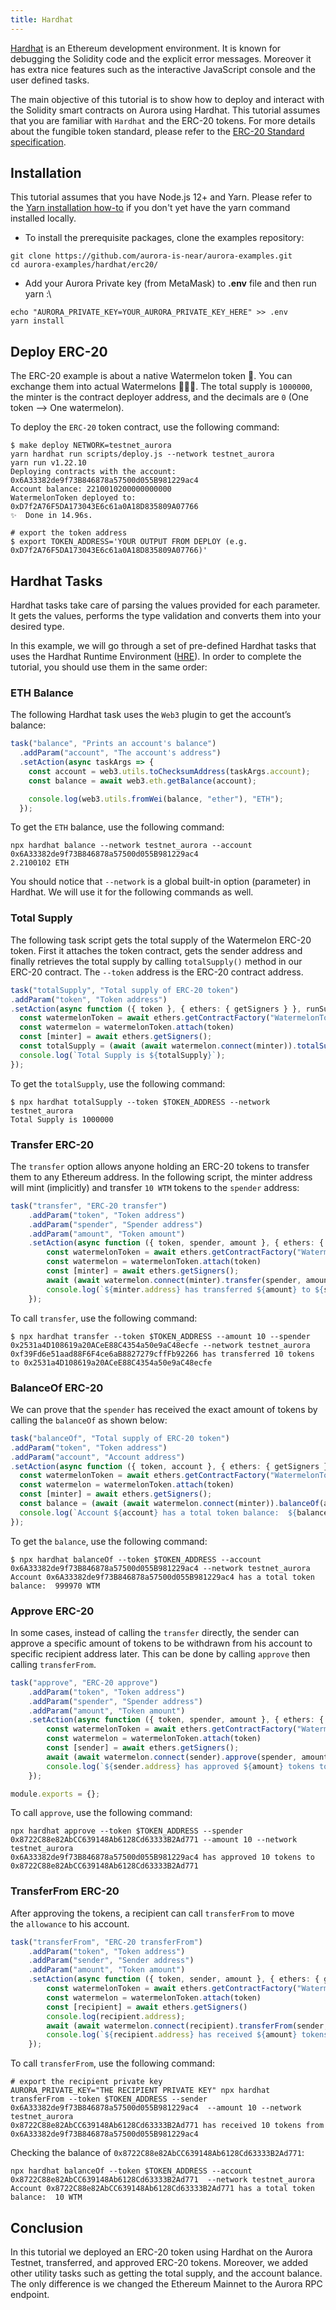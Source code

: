 ```yaml
---
title: Hardhat
---
```

[​](https://doc.aurora.dev/interact/hardhat/#introduction "Direct link to heading")[Hardhat](https://hardhat.org/) is an Ethereum development environment. It is known for debugging the Solidity code and the explicit error messages. Moreover it has extra nice features such as the interactive JavaScript console and the user defined tasks.

The main objective of this tutorial is to show how to deploy and interact with the Solidity smart contracts on Aurora using Hardhat. This tutorial assumes that you are familiar with `Hardhat` and the ERC-20 tokens. For more details about the fungible token standard, please refer to the [ERC-20 Standard specification](https://eips.ethereum.org/EIPS/eip-20).

## Installation[​](https://doc.aurora.dev/interact/hardhat/#installation "Direct link to heading")

This tutorial assumes that you have Node.js 12+ and Yarn. Please refer to the [Yarn installation how-to](https://classic.yarnpkg.com/en/docs/install#mac-stable) if you don't yet have the yarn command installed locally.

* To install the prerequisite packages, clone the examples repository:

```shell
git clone https://github.com/aurora-is-near/aurora-examples.git
cd aurora-examples/hardhat/erc20/
```

* Add your Aurora Private key (from MetaMask) to **.env** file and then run yarn :\

```shell
echo "AURORA_PRIVATE_KEY=YOUR_AURORA_PRIVATE_KEY_HERE" >> .env
yarn install
```

## Deploy ERC-20[​](https://doc.aurora.dev/interact/hardhat/#deploy-erc-20 "Direct link to heading")

The ERC-20 example is about a native Watermelon token 🍉. You can exchange them into actual Watermelons 🍉🍉🍉. The total supply is `1000000`, the minter is the contract deployer address, and the decimals are `0` (One token --> One watermelon).

To deploy the `ERC-20` token contract, use the following command:

```shell
$ make deploy NETWORK=testnet_aurora
yarn hardhat run scripts/deploy.js --network testnet_aurora
yarn run v1.22.10
Deploying contracts with the account: 0x6A33382de9f73B846878a57500d055B981229ac4
Account balance: 2210010200000000000
WatermelonToken deployed to: 0xD7f2A76F5DA173043E6c61a0A18D835809A07766
✨  Done in 14.96s.

# export the token address
$ export TOKEN_ADDRESS='YOUR OUTPUT FROM DEPLOY (e.g. 0xD7f2A76F5DA173043E6c61a0A18D835809A07766)'
```

## Hardhat Tasks[​](https://doc.aurora.dev/interact/hardhat/#hardhat-tasks "Direct link to heading")

Hardhat tasks take care of parsing the values provided for each parameter. It gets the values, performs the type validation and converts them into your desired type.

In this example, we will go through a set of pre-defined Hardhat tasks that uses the Hardhat Runtime Environment ([HRE](https://hardhat.org/advanced/hardhat-runtime-environment.html)). In order to complete the tutorial, you should use them in the same order:

### ETH Balance[​](https://doc.aurora.dev/interact/hardhat/#eth-balance "Direct link to heading")

The following Hardhat task uses the `Web3` plugin to get the account’s balance:

```typescript
task("balance", "Prints an account's balance")
  .addParam("account", "The account's address")
  .setAction(async taskArgs => {
    const account = web3.utils.toChecksumAddress(taskArgs.account);
    const balance = await web3.eth.getBalance(account);

    console.log(web3.utils.fromWei(balance, "ether"), "ETH");
  });
```

To get the `ETH` balance, use the following command:

```shell
npx hardhat balance --network testnet_aurora --account 0x6A33382de9f73B846878a57500d055B981229ac4
2.2100102 ETH
```

You should notice that `--network` is a global built-in option (parameter) in Hardhat. We will use it for the following commands as well.

### Total Supply[​](https://doc.aurora.dev/interact/hardhat/#total-supply "Direct link to heading")

The following task script gets the total supply of the Watermelon ERC-20 token. First it attaches the token contract, gets the sender address and finally retrieves the total supply by calling `totalSupply()` method in our ERC-20 contract. The `--token` address is the ERC-20 contract address.

```typescript
task("totalSupply", "Total supply of ERC-20 token")
.addParam("token", "Token address")
.setAction(async function ({ token }, { ethers: { getSigners } }, runSuper) {
  const watermelonToken = await ethers.getContractFactory("WatermelonToken")
  const watermelon = watermelonToken.attach(token)
  const [minter] = await ethers.getSigners();
  const totalSupply = (await (await watermelon.connect(minter)).totalSupply()).toNumber()
  console.log(`Total Supply is ${totalSupply}`);
});
```

To get the `totalSupply`, use the following command:

```shell
$ npx hardhat totalSupply --token $TOKEN_ADDRESS --network testnet_aurora
Total Supply is 1000000
```

### Transfer ERC-20[​](https://doc.aurora.dev/interact/hardhat/#transfer-erc-20 "Direct link to heading")

The `transfer` option allows anyone holding an ERC-20 tokens to transfer them to any Ethereum address. In the following script, the minter address will mint (implicitly) and transfer `10 WTM` tokens to the `spender` address:

```typescript
task("transfer", "ERC-20 transfer")
    .addParam("token", "Token address")
    .addParam("spender", "Spender address")
    .addParam("amount", "Token amount")
    .setAction(async function ({ token, spender, amount }, { ethers: { getSigners } }, runSuper) {
        const watermelonToken = await ethers.getContractFactory("WatermelonToken")
        const watermelon = watermelonToken.attach(token)
        const [minter] = await ethers.getSigners();
        await (await watermelon.connect(minter).transfer(spender, amount)).wait()
        console.log(`${minter.address} has transferred ${amount} to ${spender}`);
    });
```

To call `transfer`, use the following command:

```shell
$ npx hardhat transfer --token $TOKEN_ADDRESS --amount 10 --spender 0x2531a4D108619a20ACeE88C4354a50e9aC48ecfe --network testnet_aurora
0xf39Fd6e51aad88F6F4ce6aB8827279cffFb92266 has transferred 10 tokens to 0x2531a4D108619a20ACeE88C4354a50e9aC48ecfe
```

### BalanceOf ERC-20[​](https://doc.aurora.dev/interact/hardhat/#balanceof-erc-20 "Direct link to heading")

We can prove that the `spender` has received the exact amount of tokens by calling the `balanceOf` as shown below:

```typescript
task("balanceOf", "Total supply of ERC-20 token")
.addParam("token", "Token address")
.addParam("account", "Account address")
.setAction(async function ({ token, account }, { ethers: { getSigners } }, runSuper) {
  const watermelonToken = await ethers.getContractFactory("WatermelonToken")
  const watermelon = watermelonToken.attach(token)
  const [minter] = await ethers.getSigners();
  const balance = (await (await watermelon.connect(minter)).balanceOf(account)).toNumber()
  console.log(`Account ${account} has a total token balance:  ${balance} WTM`);
});
```

To get the `balance`, use the following command:

```shell
$ npx hardhat balanceOf --token $TOKEN_ADDRESS --account 0x6A33382de9f73B846878a57500d055B981229ac4 --network testnet_aurora
Account 0x6A33382de9f73B846878a57500d055B981229ac4 has a total token balance:  999970 WTM
```

### Approve ERC-20[​](https://doc.aurora.dev/interact/hardhat/#approve-erc-20 "Direct link to heading")

In some cases, instead of calling the `transfer` directly, the sender can approve a specific amount of tokens to be withdrawn from his account to specific recipient address later. This can be done by calling `approve` then calling `transferFrom`.

```typescript
task("approve", "ERC-20 approve")
    .addParam("token", "Token address")
    .addParam("spender", "Spender address")
    .addParam("amount", "Token amount")
    .setAction(async function ({ token, spender, amount }, { ethers: { getSigners } }, runSuper) {
        const watermelonToken = await ethers.getContractFactory("WatermelonToken")
        const watermelon = watermelonToken.attach(token)
        const [sender] = await ethers.getSigners();
        await (await watermelon.connect(sender).approve(spender, amount)).wait()
        console.log(`${sender.address} has approved ${amount} tokens to ${spender}`);
    });

module.exports = {};
```

To call `approve`, use the following command:

```shell
npx hardhat approve --token $TOKEN_ADDRESS --spender 0x8722C88e82AbCC639148Ab6128Cd63333B2Ad771 --amount 10 --network testnet_aurora
0x6A33382de9f73B846878a57500d055B981229ac4 has approved 10 tokens to 0x8722C88e82AbCC639148Ab6128Cd63333B2Ad771
```

### TransferFrom ERC-20[​](https://doc.aurora.dev/interact/hardhat/#transferfrom-erc-20 "Direct link to heading")

After approving the tokens, a recipient can call `transferFrom` to move the `allowance` to his account.

```typescript
task("transferFrom", "ERC-20 transferFrom")
    .addParam("token", "Token address")
    .addParam("sender", "Sender address")
    .addParam("amount", "Token amount")
    .setAction(async function ({ token, sender, amount }, { ethers: { getSigners } }, runSuper) {
        const watermelonToken = await ethers.getContractFactory("WatermelonToken")
        const watermelon = watermelonToken.attach(token)
        const [recipient] = await ethers.getSigners()
        console.log(recipient.address);
        await (await watermelon.connect(recipient).transferFrom(sender, recipient.address, amount)).wait()
        console.log(`${recipient.address} has received ${amount} tokens from ${sender}`)
    });
```

To call `transferFrom`, use the following command:

```shell
# export the recipient private key
AURORA_PRIVATE_KEY="THE RECIPIENT PRIVATE KEY" npx hardhat transferFrom --token $TOKEN_ADDRESS --sender 0x6A33382de9f73B846878a57500d055B981229ac4  --amount 10 --network testnet_aurora
0x8722C88e82AbCC639148Ab6128Cd63333B2Ad771 has received 10 tokens from 0x6A33382de9f73B846878a57500d055B981229ac4
```

Checking the balance of `0x8722C88e82AbCC639148Ab6128Cd63333B2Ad771`:

```shell
npx hardhat balanceOf --token $TOKEN_ADDRESS --account 0x8722C88e82AbCC639148Ab6128Cd63333B2Ad771  --network testnet_aurora
Account 0x8722C88e82AbCC639148Ab6128Cd63333B2Ad771 has a total token balance:  10 WTM
```

## Conclusion[​](https://doc.aurora.dev/interact/hardhat/#conclusion "Direct link to heading")

In this tutorial we deployed an ERC-20 token using Hardhat on the Aurora Testnet, transferred, and approved ERC-20 tokens. Moreover, we added other utility tasks such as getting the total supply, and the account balance. The only difference is we changed the Ethereum Mainnet to the Aurora RPC endpoint.
